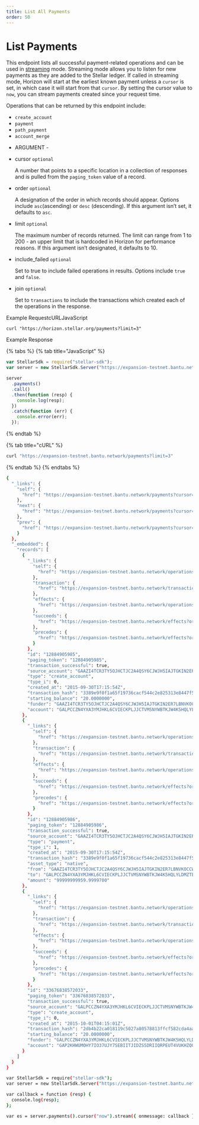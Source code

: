 ```yaml
---
title: List All Payments
order: 50
---
```


# List Payments

This endpoint lists all successful payment-related operations and can be used in [streaming](../../introduction/streaming.md) mode. Streaming mode allows you to listen for new payments as they are added to the Stellar ledger. If called in streaming mode, Horizon will start at the earliest known payment unless a `cursor` is set, in which case it will start from that `cursor`. By setting the cursor value to `now`, you can stream payments created since your request time.

Operations that can be returned by this endpoint include:

* `create_account`
* `payment`
* `path_payment`
* `account_merge`

 - ARGUMENT - 

* cursor `optional`

  A number that points to a specific location in a collection of responses and is pulled from the `paging_token` value of a record.

* order `optional`

  A designation of the order in which records should appear. Options include `asc`\(ascending\) or `desc` \(descending\). If this argument isn’t set, it defaults to `asc`.

* limit `optional`

  The maximum number of records returned. The limit can range from 1 to 200 - an upper limit that is hardcoded in Horizon for performance reasons. If this argument isn’t designated, it defaults to 10.

* include\_failed `optional`

  Set to true to include failed operations in results. Options include `true` and `false`.

* join `optional`

  Set to `transactions` to include the transactions which created each of the operations in the response.

Example RequestcURLJavaScript

```text
curl "https://horizon.stellar.org/payments?limit=3"
```

Example Response  




{% tabs %}
{% tab title="JavaScript" %}
```javascript
var StellarSdk = require("stellar-sdk");
var server = new StellarSdk.Server("https://expansion-testnet.bantu.network");

server
  .payments()
  .call()
  .then(function (resp) {
    console.log(resp);
  })
  .catch(function (err) {
    console.error(err);
  });
```
{% endtab %}

{% tab title="cURL" %}
```bash
curl "https://expansion-testnet.bantu.network/payments?limit=3"
```
{% endtab %}
{% endtabs %}

```bash
{
  "_links": {
    "self": {
      "href": "https://expansion-testnet.bantu.network/payments?cursor=\u0026limit=3\u0026order=asc"
    },
    "next": {
      "href": "https://expansion-testnet.bantu.network/payments?cursor=33676838572033\u0026limit=3\u0026order=asc"
    },
    "prev": {
      "href": "https://expansion-testnet.bantu.network/payments?cursor=12884905985\u0026limit=3\u0026order=desc"
    }
  },
  "_embedded": {
    "records": [
      {
        "_links": {
          "self": {
            "href": "https://expansion-testnet.bantu.network/operations/12884905985"
          },
          "transaction": {
            "href": "https://expansion-testnet.bantu.network/transactions/3389e9f0f1a65f19736cacf544c2e825313e8447f569233bb8db39aa607c8889"
          },
          "effects": {
            "href": "https://expansion-testnet.bantu.network/operations/12884905985/effects"
          },
          "succeeds": {
            "href": "https://expansion-testnet.bantu.network/effects?order=desc\u0026cursor=12884905985"
          },
          "precedes": {
            "href": "https://expansion-testnet.bantu.network/effects?order=asc\u0026cursor=12884905985"
          }
        },
        "id": "12884905985",
        "paging_token": "12884905985",
        "transaction_successful": true,
        "source_account": "GAAZI4TCR3TY5OJHCTJC2A4QSY6CJWJH5IAJTGKIN2ER7LBNVKOCCWN7",
        "type": "create_account",
        "type_i": 0,
        "created_at": "2015-09-30T17:15:54Z",
        "transaction_hash": "3389e9f0f1a65f19736cacf544c2e825313e8447f569233bb8db39aa607c8889",
        "starting_balance": "20.0000000",
        "funder": "GAAZI4TCR3TY5OJHCTJC2A4QSY6CJWJH5IAJTGKIN2ER7LBNVKOCCWN7",
        "account": "GALPCCZN4YXA3YMJHKL6CVIECKPLJJCTVMSNYWBTKJW4K5HQLYLDMZTB"
      },
      {
        "_links": {
          "self": {
            "href": "https://expansion-testnet.bantu.network/operations/12884905986"
          },
          "transaction": {
            "href": "https://expansion-testnet.bantu.network/transactions/3389e9f0f1a65f19736cacf544c2e825313e8447f569233bb8db39aa607c8889"
          },
          "effects": {
            "href": "https://expansion-testnet.bantu.network/operations/12884905986/effects"
          },
          "succeeds": {
            "href": "https://expansion-testnet.bantu.network/effects?order=desc\u0026cursor=12884905986"
          },
          "precedes": {
            "href": "https://expansion-testnet.bantu.network/effects?order=asc\u0026cursor=12884905986"
          }
        },
        "id": "12884905986",
        "paging_token": "12884905986",
        "transaction_successful": true,
        "source_account": "GAAZI4TCR3TY5OJHCTJC2A4QSY6CJWJH5IAJTGKIN2ER7LBNVKOCCWN7",
        "type": "payment",
        "type_i": 1,
        "created_at": "2015-09-30T17:15:54Z",
        "transaction_hash": "3389e9f0f1a65f19736cacf544c2e825313e8447f569233bb8db39aa607c8889",
        "asset_type": "native",
        "from": "GAAZI4TCR3TY5OJHCTJC2A4QSY6CJWJH5IAJTGKIN2ER7LBNVKOCCWN7",
        "to": "GALPCCZN4YXA3YMJHKL6CVIECKPLJJCTVMSNYWBTKJW4K5HQLYLDMZTB",
        "amount": "99999999959.9999700"
      },
      {
        "_links": {
          "self": {
            "href": "https://expansion-testnet.bantu.network/operations/33676838572033"
          },
          "transaction": {
            "href": "https://expansion-testnet.bantu.network/transactions/2db4b22ca018119c5027a80578813ffcf582cda4aa9e31cd92b43cf1bda4fc5a"
          },
          "effects": {
            "href": "https://expansion-testnet.bantu.network/operations/33676838572033/effects"
          },
          "succeeds": {
            "href": "https://expansion-testnet.bantu.network/effects?order=desc\u0026cursor=33676838572033"
          },
          "precedes": {
            "href": "https://expansion-testnet.bantu.network/effects?order=asc\u0026cursor=33676838572033"
          }
        },
        "id": "33676838572033",
        "paging_token": "33676838572033",
        "transaction_successful": true,
        "source_account": "GALPCCZN4YXA3YMJHKL6CVIECKPLJJCTVMSNYWBTKJW4K5HQLYLDMZTB",
        "type": "create_account",
        "type_i": 0,
        "created_at": "2015-10-01T04:15:01Z",
        "transaction_hash": "2db4b22ca018119c5027a80578813ffcf582cda4aa9e31cd92b43cf1bda4fc5a",
        "starting_balance": "20.0000000",
        "funder": "GALPCCZN4YXA3YMJHKL6CVIECKPLJJCTVMSNYWBTKJW4K5HQLYLDMZTB",
        "account": "GAP2KHWUMOHY7IO37UJY7SEBIITJIDZS5DRIIQRPEUT4VUKHZQGIRWS4"
      }
    ]
  }
}
```

```bash
var StellarSdk = require("stellar-sdk");
var server = new StellarSdk.Server("https://expansion-testnet.bantu.network");

var callback = function (resp) {
  console.log(resp);
};

var es = server.payments().cursor("now").stream({ onmessage: callback });
```

